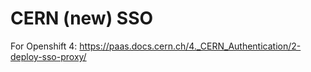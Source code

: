 # CERN (new) SSO

For Openshift 4: https://paas.docs.cern.ch/4._CERN_Authentication/2-deploy-sso-proxy/
